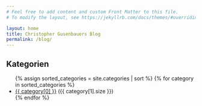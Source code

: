 ```yaml
---
# Feel free to add content and custom Front Matter to this file.
# To modify the layout, see https://jekyllrb.com/docs/themes/#overriding-theme-defaults

layout: home
title: Christopher Gusenbauers Blog
permalink: /blog/
---
```

<div class="categories-list">
    <h2>Kategorien</h2>
    <ul>
      {% assign sorted_categories = site.categories | sort %}
      {% for category in sorted_categories %}
        <li>
          <a href="{{ site.baseurl }}/blog/{{ category[0] }}/" >{{ category[0] }}</a> ({{ category[1].size }})
        </li>
      {% endfor %}
    </ul>
  </div>